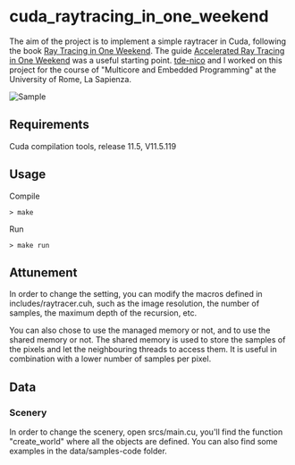 # cuda_raytracing_in_one_weekend


The aim of the project is to implement a simple raytracer in Cuda, following the book [Ray Tracing in One Weekend](https://raytracing.github.io/books/RayTracingInOneWeekend.html). 
The guide [Accelerated Ray Tracing in One Weekend](https://developer.nvidia.com/blog/accelerated-ray-tracing-cuda/) was a useful starting point. 
[tde-nico](https://github.com/tde-nico) and I worked on this project for the course of "Multicore and Embedded Programming" at the University of Rome, La Sapienza. 


<!-- add image from  data/samples-code -->
![Sample](./data/samples-code/tramonto6.ppm)

## Requirements
Cuda compilation tools, release 11.5, V11.5.119


## Usage

Compile
```
> make
```

Run
```
> make run
```


## Attunement

In order to change the setting, you can modify the macros defined in includes/raytracer.cuh, such as the image resolution, the number of samples, the maximum depth of the recursion, etc.

You can also chose to use the managed memory or not, and to use the shared memory or not. 
The shared memory is used to store the samples of the pixels and let the neighbouring threads to access them. It is useful in combination with a lower number of samples per pixel.


## Data



### Scenery

In order to change the scenery, open srcs/main.cu, you'll find the function "create_world" where all the objects are defined. You can also find some examples in the data/samples-code folder.

